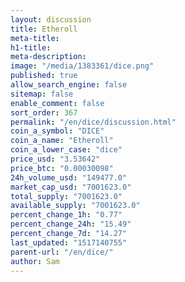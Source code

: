 ```yaml
---
layout: discussion
title: Etheroll
meta-title: 
h1-title: 
meta-description: 
image: "/media/1383361/dice.png"
published: true
allow_search_engine: false
sitemap: false
enable_comment: false
sort_order: 367
permalink: "/en/dice/discussion.html"
coin_a_symbol: "DICE"
coin_a_name: "Etheroll"
coin_a_lower_case: "dice"
price_usd: "3.53642"
price_btc: "0.00030098"
24h_volume_usd: "149477.0"
market_cap_usd: "7001623.0"
total_supply: "7001623.0"
available_supply: "7001623.0"
percent_change_1h: "0.77"
percent_change_24h: "15.49"
percent_change_7d: "14.27"
last_updated: "1517140755"
parent-url: "/en/dice/"
author: Sam
---
```


